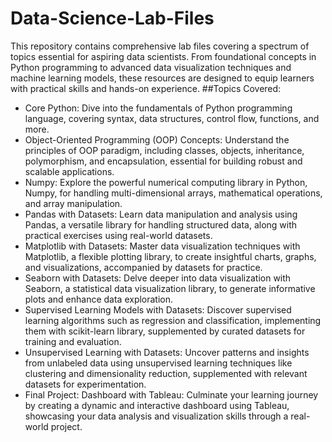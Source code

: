 # Data-Science-Lab-Files
This repository contains comprehensive lab files covering a spectrum of topics essential for aspiring data scientists. From foundational concepts in Python programming to advanced data visualization techniques and machine learning models, these resources are designed to equip learners with practical skills and hands-on experience.
##Topics Covered:

- Core Python: Dive into the fundamentals of Python programming language, covering syntax, data structures, control flow, functions, and more.
- Object-Oriented Programming (OOP) Concepts: Understand the principles of OOP paradigm, including classes, objects, inheritance, polymorphism, and encapsulation, essential for building robust and scalable applications.
- Numpy: Explore the powerful numerical computing library in Python, Numpy, for handling multi-dimensional arrays, mathematical operations, and array manipulation.
- Pandas with Datasets: Learn data manipulation and analysis using Pandas, a versatile library for handling structured data, along with practical exercises using real-world datasets.
- Matplotlib with Datasets: Master data visualization techniques with Matplotlib, a flexible plotting library, to create insightful charts, graphs, and visualizations, accompanied by datasets for practice.
- Seaborn with Datasets: Delve deeper into data visualization with Seaborn, a statistical data visualization library, to generate informative plots and enhance data exploration.
- Supervised Learning Models with Datasets: Discover supervised learning algorithms such as regression and classification, implementing them with scikit-learn library, supplemented by curated datasets for training and evaluation.
- Unsupervised Learning with Datasets: Uncover patterns and insights from unlabeled data using unsupervised learning techniques like clustering and dimensionality reduction, supplemented with relevant datasets for experimentation.
- Final Project: Dashboard with Tableau: Culminate your learning journey by creating a dynamic and interactive dashboard using Tableau, showcasing your data analysis and visualization skills through a real-world project.
